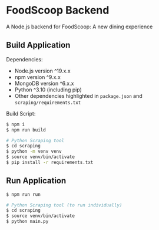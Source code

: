 # FoodScoop Backend
A Node.js backend for FoodScoop: A new dining experience

## Build Application

Dependencies:
- Node.js version ^19.x.x
- npm version ^9.x.x
- MongoDB version ^6.x.x
- Python ^3.10 (including pip)
- Other dependencies highlighted in `package.json` and `scraping/requirements.txt`

Build Script:
```sh
$ npm i
$ npm run build

# Python Scraping tool
$ cd scraping
$ python -m venv venv
$ source venv/bin/activate
$ pip install -r requirements.txt
```

## Run Application
```sh
$ npm run run

# Python Scraping tool (to run individually)
$ cd scraping
$ source venv/bin/activate
$ python main.py
```
